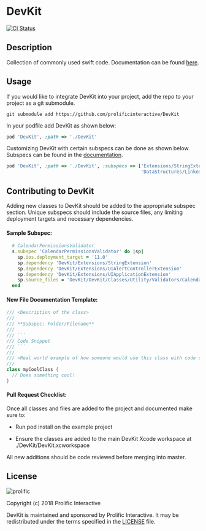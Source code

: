 # DevKit

[![CI Status](https://img.shields.io/travis/prolificinteractive/DevKit.svg?style=flat)](https://travis-ci.org/prolificinteractive/DevKit)

## Description

Collection of commonly used swift code. Documentation can be found [here](https://prolificinteractive.github.io/DevKit/).

## Usage

If you would like to integrate DevKit into your project, add the repo to your project as a git submodule.

`git submodule add https://github.com/prolificinteractive/DevKit`

In your podfile add DevKit as shown below:

```ruby
pod 'DevKit', :path => './DevKit'
```

Customizing DevKit with certain subspecs can be done as shown below. Subspecs can be found in the [documentation](https://prolificinteractive.github.io/DevKit/).

```ruby
pod 'DevKit', :path => './DevKit', :subspecs => ['Extensions/StringExtension',
                                                 'DataStructures/LinkedList']
```

## Contributing to DevKit

Adding new classes to DevKit should be added to the appropriate subspec section. Unique subspecs should include the source files, any limiting deployment targets and necessary dependencies. 



#### Sample Subspec:

```ruby
  # CalendarPermissionsValidator
  s.subspec 'CalendarPermissionsValidator' do |sp|
    sp.ios.deployment_target = '11.0'
    sp.dependency 'DevKit/Extensions/StringExtension'
    sp.dependency 'DevKit/Extensions/UIAlertControllerExtension'
    sp.dependency 'DevKit/Extensions/UIApplicationExtension'
    sp.source_files = 'DevKit/DevKit/Classes/Utility/Validators/CalendarPermissionsValidator/*'
  end
```



#### New File Documentation Template:

```swift
/// <Description of the class>
///
/// **Subspec: Folder/Filename**
///
/// ```
/// Code Snippet
/// ```
///
/// <Real world example of how someone would use this class with code snippet>
///
class myCoolClass {
  // Does something cool! 
}
```



#### Pull Request Checklist:

Once all classes and files are added to the project and documented make sure to:

* Run pod install on the example project

* Ensure the classes are added to the main DevKit Xcode workspace at ./DevKit/DevKit.xcworkspace

All new additions should be code reviewed before merging into master.



## License

![prolific](https://s3.amazonaws.com/prolificsitestaging/logos/Prolific_Logo_Full_Color.png)

Copyright (c) 2018 Prolific Interactive

DevKit is maintained and sponsored by Prolific Interactive. It may be redistributed under the terms specified in the [LICENSE] file.

[LICENSE]: ./LICENSE
